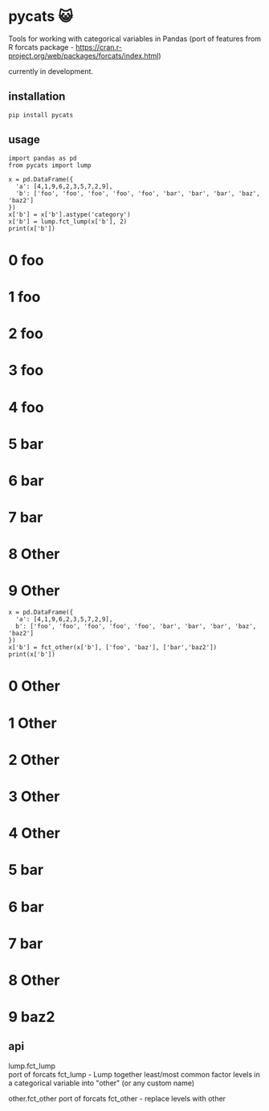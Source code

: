 # pycats :smiley_cat:
Tools for working with categorical variables in Pandas (port of features from R forcats package - https://cran.r-project.org/web/packages/forcats/index.html)

currently in development.

## installation
```
pip install pycats
```

## usage
```
import pandas as pd
from pycats import lump  
```

```
x = pd.DataFrame({ 
  'a': [4,1,9,6,2,3,5,7,2,9], 
  'b': ['foo', 'foo', 'foo', 'foo', 'foo', 'bar', 'bar', 'bar', 'baz', 'baz2']
})
x['b'] = x['b'].astype('category')
x['b'] = lump.fct_lump(x['b'], 2)
print(x['b'])
```
# 0      foo  
# 1      foo  
# 2      foo  
# 3      foo  
# 4      foo  
# 5      bar  
# 6      bar  
# 7      bar  
# 8    Other  
# 9    Other  

```
x = pd.DataFrame({ 
  'a': [4,1,9,6,2,3,5,7,2,9],
  b': ['foo', 'foo', 'foo', 'foo', 'foo', 'bar', 'bar', 'bar', 'baz', 'baz2']
})
x['b'] = fct_other(x['b'], ['foo', 'baz'], ['bar','baz2'])
print(x['b'])
```
# 0    Other
# 1    Other
# 2    Other
# 3    Other
# 4    Other
# 5      bar
# 6      bar
# 7      bar
# 8    Other
# 9     baz2


## api
lump.fct_lump  
port of forcats fct_lump - Lump together least/most common factor levels in a categorical variable into "other" (or any custom name)

other.fct_other
port of forcats fct_other - replace levels with other
